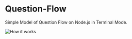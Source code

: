 # Question-Flow
Simple Model of Question Flow on Node.js in Terminal Mode.

![How it works](https://user-images.githubusercontent.com/26841074/51077388-7563e380-16d0-11e9-9c79-a71c62a8c7e6.png)
